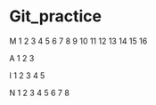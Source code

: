 # Git_practice



M 1 2 3 4 5 6 7 8 9 10 11 12 13 14 15 16

A 1 2 3

I 1 2 3 4 5

N 1 2 3 4 5 6 7 8
